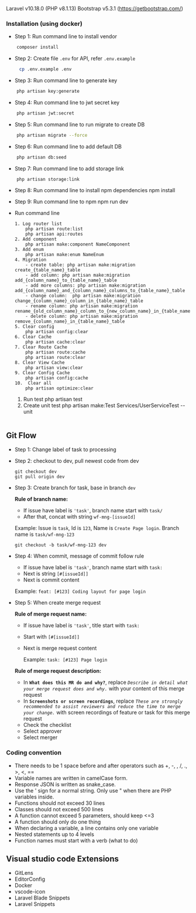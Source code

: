 Laravel v10.18.0 (PHP v8.1.13)
Bootstrap v5.3.1 (https://getbootstrap.com/)

### Installation (using docker)
- Step 1: Run command line to install vendor
```bash
    composer install
```
- Step 2: Create file `.env` for API, refer `.env.example`
```bash
     cp .env.example .env
```
- Step 3: Run command line to generate key
```bash
    php artisan key:generate
```
- Step 4: Run command line to jwt secret key
```bash
    php artisan jwt:secret
```
- Step 5: Run command line to run migrate to create DB
```bash
    php artisan migrate --force
```
- Step 6: Run command line to add default DB
```bash
    php artisan db:seed
```
- Step 7: Run command line to add storage link
```bash
    php artisan storage:link
```
- Step 8: Run command line to install npm dependencies
    npm install
- Step 9: Run command line to npm
    npm run dev

- Run command line
    ```
    1. Log router list
        php artisan route:list
        php artisan api:routes
    2. Add component
        php artisan make:component NameComponent
    3. Add enum
        php artisan make:enum NameEnum
    4. Migration
        - create table: php artisan make:migration create_{table_name}_table
        - add column: php artisan make:migration add_{column_name}_to_{table_name}_table
        - add more columns: php artisan make:migration add_{column_name}_and_{column_name}_columns_to_{table_name}_table
        - change column:  php artisan make:migration change_{column_name}_column_in_{table_name}_table
        - rename column: php artisan make:migration rename_{old_column_name}_column_to_{new_column_name}_in_{table_name}_table
        - delete column: php artisan make:migration remove_{column_name}_in_{table_name}_table
    5. Clear config
        php artisan config:clear
    6. Clear Cache
        php artisan cache:clear
    7. Clear Route Cache
        php artisan route:cache
        php artisan route:clear
    8. Clear View Cache
        php artisan view:clear
    9. Clear Config Cache
        php artisan config:cache
    10.  Clear all
        php artisan optimize:clear
    ```
    1. Run test
        php artisan test
    2. Create unit test
        php artisan make:Test Services/UserServiceTest --unit
    ```
## Git Flow
- Step 1: Change label of task to processing
- Step 2: checkout to dev, pull newest code from dev
    ```
    git checkout dev
    git pull origin dev
    ```
- Step 3: Create branch for task, base in branch `dev`

    **Rule of branch name:**

    - If issue have label is `'task'`, branch name start with `task/`
    - After that, concat with string `wf-mng-[issueId]`

    Example: Issue is `task`, Id is `123`, Name is `Create Page login`. Branch name is `task/wf-mng-123`
    ```
    git checkout -b task/wf-mng-123 dev
    ```
- Step 4: When commit, message of commit follow rule
    - If issue have label is `'task'`, branch name start with `task: `
    - Next is string `[#[issueId]]`
    - Next is commit content

    Example: `feat: [#123] Coding layout for page login`
- Step 5: When create merge request
    
    **Rule of merge request name:**
    
    - If issue have label is `'task'`, title start with `task: `
    - Start with `[#[issueId]]`
    - Next is  merge request content

        Example: `task: [#123] Page login`

    **Rule of merge request description:**

    - In **`What does this MR do and why?`**, replace _`Describe in detail what your merge request does and why.`_ with your content of this merge request
    - In **`Screenshots or screen recordings`**, replace _`These are strongly recommended to assist reviewers and reduce the time to merge your change.`_ with screen recordings of feature or task for this merge request
    - Check the checklist
    - Select approver
    - Select merger


### Coding convention

- There needs to be 1 space before and after operators such as +, -, , /, ., >, <, ==
- Variable names are written in camelCase form.
- Response JSON is written as snake_case.
- Use the ' sign for a normal string. Only use " when there are PHP variables inside.
- Functions should not exceed 30 lines
- Classes should not exceed 500 lines
- A function cannot exceed 5 parameters, should keep <=3
- A function should only do one thing
- When declaring a variable, a line contains only one variable
- Nested statements up to 4 levels
- Function names must start with a verb (what to do)

## Visual studio code Extensions
- GitLens
- EditorConfig
- Docker
- vscode-icon
- Laravel Blade Snippets
- Laravel Snippets
